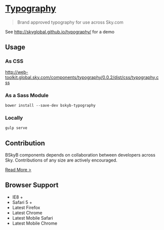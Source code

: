 [Typography](http://skyglobal.github.io/typography/) 
========================

> Brand approved typography for use across Sky.com

See http://skyglobal.github.io/typography/ for a demo

## Usage

### As CSS

http://web-toolkit.global.sky.com/components/typography/0.0.2/dist/css/typography.css

### As a Sass Module

`bower install --save-dev bskyb-typography`

### Locally

`gulp serve`

## Contribution

BSkyB components depends on collaboration between developers across Sky. Contributions of any size are actively encouraged.

[Read More >](CONTRIBUTING.md)

## Browser Support

 * IE8 +
 * Safari 5 +
 * Latest Firefox
 * Latest Chrome
 * Latest Mobile Safari
 * Latest Mobile Chrome